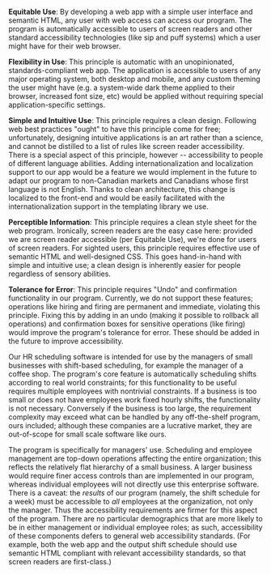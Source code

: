 <!-- For each Principle of Universal Design, write 2-5 sentences or point form
notes explaining which features your program adhere to that principle. If you
do not have any such features you can either:

    (a) Describe features that you could implement in the future that would adhere to principle or

    (b) Explain why the principle does not apply to a program like yours. -->

**Equitable Use**: By developing a web app with a simple user interface and
semantic HTML, any user with web access can access our program. The program is
automatically accessible to users of screen readers and other standard
accessibility technologies (like sip and puff systems) which a user might have
for their web browser.

**Flexibility in Use**: This principle is automatic with an unopinionated,
standards-compliant web app. The application is accessible to users of any
major operating system, both desktop and mobile, and any custom theming the
user might have (e.g. a system-wide dark theme applied to their browser,
increased font size, etc) would be applied without requiring special
application-specific settings.

**Simple and Intuitive Use**: This principle requires a clean design. Following
web best practices "ought" to have this principle come for free; unfortunately,
designing intuitive applications is an art rather than a science, and cannot be
distilled to a list of rules like screen reader accessibility. There is a
special aspect of this principle, however -- accessibility to people of
different language abilities. Adding internationalization and localization
support to our app would be a feature we would implement in the future to adapt
our program to non-Canadian markets and Canadians whose first language is not
English. Thanks to clean architecture, this change is localized to the front-end
and would be easily facilitated with the internationalization support in the
templating library we use.

**Perceptible Information**: This principle requires a clean style sheet for
the web program. Ironically, screen readers are the easy case here: provided we
are screen reader accessible (per Equitable Use), we're done for users of
screen readers. For sighted users, this principle requires effective use of
semantic HTML and well-designed CSS. This goes hand-in-hand with simple and
intuitive use; a clean design is inherently easier for people regardless of
sensory abilities.

**Tolerance for Error**: This principle requires "Undo" and confirmation
functionality in our program. Currently, we do not support these features;
operations like hiring and firing are permanent and immediate, violating this
principle. Fixing this by adding in an undo (making it possible to rollback all
operations) and confirmation boxes for sensitive operations (like firing) would
improve the program's tolerance for error. These should be added in the future
to improve accessibility.



<!--
    Write a paragraph about who you would market your program towards, if you
were to sell or license your program to customers. This could be a specific
category such as "students" or more vague, such as "people who like games". Try
to give a bit more detail along with the category.
-->

Our HR scheduling software is intended for use by the managers of small
businesses with shift-based scheduling, for example the manager of a coffee
shop. The program's core feature is automatically scheduling shifts according
to real world constraints; for this functionality to be useful requires
multiple employees with nontrivial constraints. If a business is too small or
does not have employees work fixed hourly shifts, the functionality is not
necessary. Conversely if the business is too large, the requirement complexity
may exceed what can be handled by any off-the-shelf program, ours included;
although these companies are a lucrative market, they are out-of-scope for
small scale software like ours.

<!--
    Write a paragraph about whether or not your program is less likely to be
used by certain demographics. For example, a program that converts txt files to
files that can be printed by a braille printer are less likely to be used by
people who do not read braille.
-->

The program is specifically for managers' use. Scheduling and employee
management are top-down operations affecting the entire organization; this
reflects the relatively flat hierarchy of a small business. A larger business
would require finer access controls than are implemented in our program,
whereas individual employees will not directly use this enterprise software.
There is a caveat: the _results_ of our program (namely, the shift schedule for
a week) must be accessible to *all* employees at the organization, not only the
manager. Thus the accessibility requirements are firmer for this aspect of the
program. There are no particular demographics that are more likely to be in
either management or individual employee roles; as such, accessibility of these
components defers to general web accessibility standards. (For example, both
the web app and the output shift schedule should use semantic HTML compliant
with relevant accessibility standards, so that screen readers are first-class.)
